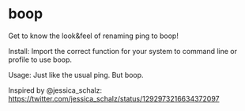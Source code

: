# boop
Get to know the look&amp;feel of renaming ping to boop!

Install: 
Import the correct function for your system to command line or profile to use boop.

Usage:
Just like the usual ping. But boop.

Inspired by @jessica_schalz: https://twitter.com/jessica_schalz/status/1292973216634372097
